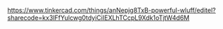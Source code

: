 https://www.tinkercad.com/things/anNepjg8TxB-powerful-wluff/editel?sharecode=kx3lFfYulcwg0tdyiCiIEXLhTCcpL9Xdk1oTjtW4d6M
